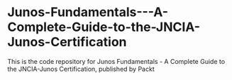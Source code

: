 # Junos-Fundamentals---A-Complete-Guide-to-the-JNCIA-Junos-Certification
This is the code repository for Junos Fundamentals - A Complete Guide to the JNCIA-Junos Certification, published by Packt

